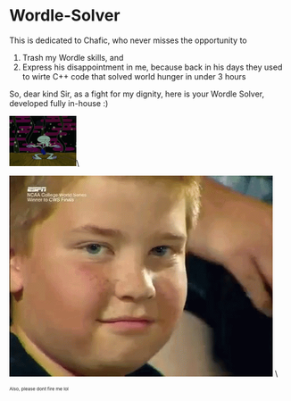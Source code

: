 # Wordle-Solver
This is dedicated to Chafic, who never misses the opportunity to
<ol>
  <li>Trash my Wordle skills, and</li>
  <li>Express his disappointment in me, because back in his days they used to wirte C++ code that solved world hunger in under 3 hours</li>
</ol>
So, dear kind Sir, as a fight for my dignity, here is your Wordle Solver, developed fully in-house :) 

![](https://github.com/t0t0-01/Wordle-Solver/blob/main/data/squidward-dance.gif)\

![](https://github.com/t0t0-01/Wordle-Solver/blob/main/data/raise-eyebrow-sexy.gif) \

<sup><sup><sup>Also, please dont fire me lol</sup></sup></sup>
